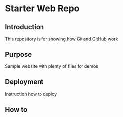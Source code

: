 # Starter Web Repo

## Introduction
This repository is for showing how Git and GitHub work

## Purpose 
Sample website with plenty of files for demos

## Deployment
Instruction how to deploy

## How to 